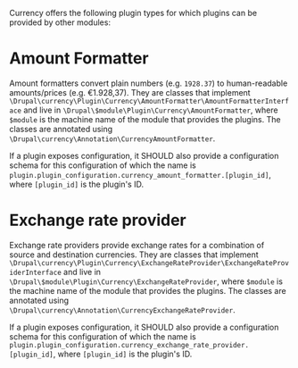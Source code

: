 Currency offers the following plugin types for which plugins can be provided by
other modules:

# Amount Formatter
Amount formatters convert plain numbers (e.g. `1928.37`) to human-readable
amounts/prices (e.g. €1.928,37). They are classes that implement
`\Drupal\currency\Plugin\Currency\AmountFormatter\AmountFormatterInterface` and
live in `\Drupal\$module\Plugin\Currency\AmountFormatter`, where `$module` is 
the machine name of the module that provides the plugins. The classes are 
annotated using `\Drupal\currency\Annotation\CurrencyAmountFormatter`.

If a plugin exposes configuration, it SHOULD also provide a configuration schema
for this configuration of which the name is
`plugin.plugin_configuration.currency_amount_formatter.[plugin_id]`, where 
`[plugin_id]` is the plugin's ID.

# Exchange rate provider
Exchange rate providers provide exchange rates for a combination of source and
destination currencies. They are classes that implement
`\Drupal\currency\Plugin\Currency\ExchangeRateProvider\ExchangeRateProviderInterface`
and live in `\Drupal\$module\Plugin\Currency\ExchangeRateProvider`, where `$module`
is the machine name of the module that provides the plugins. The classes are
annotated using `\Drupal\currency\Annotation\CurrencyExchangeRateProvider`.

If a plugin exposes configuration, it SHOULD also provide a configuration schema
for this configuration of which the name is
`plugin.plugin_configuration.currency_exchange_rate_provider.[plugin_id]`, where 
`[plugin_id]` is the plugin's ID.
